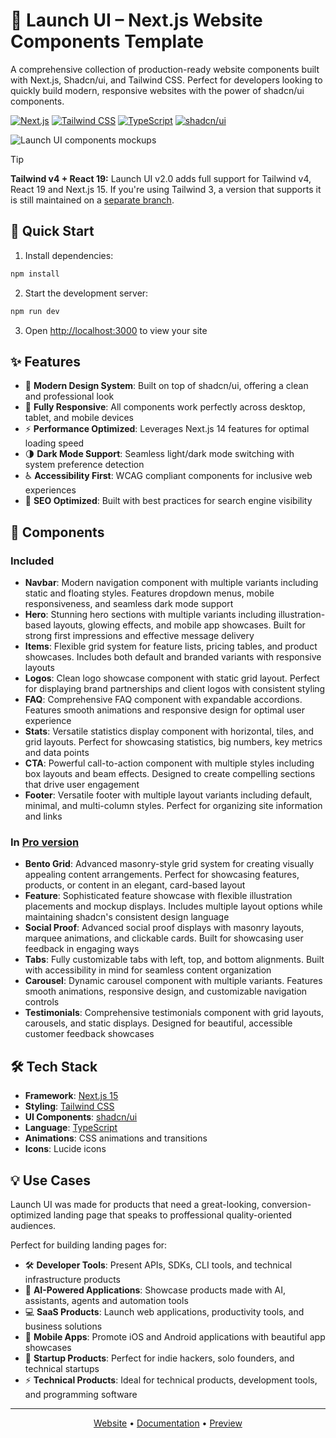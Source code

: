 # 🚀 Launch UI – Next.js Website Components Template

A comprehensive collection of production-ready website components built with Next.js, Shadcn/ui, and Tailwind CSS. Perfect for developers looking to quickly build modern, responsive websites with the power of shadcn/ui components.

[![Next.js](https://img.shields.io/badge/Next.js-15-black)](https://nextjs.org/)
[![Tailwind CSS](https://img.shields.io/badge/Tailwind_CSS-4.0-blue)](https://tailwindcss.com/)
[![TypeScript](https://img.shields.io/badge/TypeScript-5.0-blue)](https://www.typescriptlang.org/)
[![shadcn/ui](https://img.shields.io/badge/shadcn/ui-latest-black)](https://ui.shadcn.com/)

<img src="https://launchuicomponents.com/preview.gif" alt="Launch UI components mockups" />

> [!TIP]
> **Tailwind v4 + React 19:**
> Launch UI v2.0 adds full support for Tailwind v4, React 19 and Next.js 15.
> If you're using Tailwind 3, a version that supports it is still maintained on a [separate branch](https://github.com/launch-ui/launch-ui/tree/tailwind-3).

## 🚀 Quick Start

1. Install dependencies:
```bash
npm install
```

2. Start the development server:
```bash
npm run dev
```

3. Open [http://localhost:3000](http://localhost:3000) to view your site

## ✨ Features

- 🎨 **Modern Design System**: Built on top of shadcn/ui, offering a clean and professional look
- 📱 **Fully Responsive**: All components work perfectly across desktop, tablet, and mobile devices
- ⚡ **Performance Optimized**: Leverages Next.js 14 features for optimal loading speed
- 🌗 **Dark Mode Support**: Seamless light/dark mode switching with system preference detection
- ♿ **Accessibility First**: WCAG compliant components for inclusive web experiences
- 🎯 **SEO Optimized**: Built with best practices for search engine visibility

## 🧱 Components

### Included

- **Navbar**: Modern navigation component with multiple variants including static and floating styles. Features dropdown menus, mobile responsiveness, and seamless dark mode support
- **Hero**: Stunning hero sections with multiple variants including illustration-based layouts, glowing effects, and mobile app showcases. Built for strong first impressions and effective message delivery
- **Items**: Flexible grid system for feature lists, pricing tables, and product showcases. Includes both default and branded variants with responsive layouts
- **Logos**: Clean logo showcase component with static grid layout. Perfect for displaying brand partnerships and client logos with consistent styling
- **FAQ**: Comprehensive FAQ component with expandable accordions. Features smooth animations and responsive design for optimal user experience
- **Stats**: Versatile statistics display component with horizontal, tiles, and grid layouts. Perfect for showcasing statistics, big numbers, key metrics and data points
- **CTA**: Powerful call-to-action component with multiple styles including box layouts and beam effects. Designed to create compelling sections that drive user engagement
- **Footer**: Versatile footer with multiple layout variants including default, minimal, and multi-column styles. Perfect for organizing site information and links

### In [Pro version](https://launchuicomponents.com/pricing)

- **Bento Grid**: Advanced masonry-style grid system for creating visually appealing content arrangements. Perfect for showcasing features, products, or content in an elegant, card-based layout
- **Feature**: Sophisticated feature showcase with flexible illustration placements and mockup displays. Includes multiple layout options while maintaining shadcn's consistent design language
- **Social Proof**: Advanced social proof displays with masonry layouts, marquee animations, and clickable cards. Built for showcasing user feedback in engaging ways
- **Tabs**: Fully customizable tabs with left, top, and bottom alignments. Built with accessibility in mind for seamless content organization
- **Carousel**: Dynamic carousel component with multiple variants. Features smooth animations, responsive design, and customizable navigation controls
- **Testimonials**: Comprehensive testimonials component with grid layouts, carousels, and static displays. Designed for beautiful, accessible customer feedback showcases

## 🛠️ Tech Stack

- **Framework**: [Next.js 15](https://nextjs.org/)
- **Styling**: [Tailwind CSS](https://tailwindcss.com/)
- **UI Components**: [shadcn/ui](https://ui.shadcn.com/)
- **Language**: [TypeScript](https://www.typescriptlang.org/)
- **Animations**: CSS animations and transitions
- **Icons**: Lucide icons

## 💡 Use Cases

Launch UI was made for products that need a great-looking, conversion-optimized landing page that speaks to proffessional quality-oriented audiences.

Perfect for building landing pages for:

- 🛠️ **Developer Tools**: Present APIs, SDKs, CLI tools, and technical infrastructure products
- 🤖 **AI-Powered Applications**: Showcase products made with AI, assistants, agents and automation tools
- 💻 **SaaS Products**: Launch web applications, productivity tools, and business solutions
- 📱 **Mobile Apps**: Promote iOS and Android applications with beautiful app showcases
- 🚀 **Startup Products**: Perfect for indie hackers, solo founders, and technical startups
- ⚡ **Technical Products**: Ideal for technical products, development tools, and programming software

---

<p align="center">
  <a href="https://launchuicomponents.com">Website</a> •
  <a href="https://launchuicomponents.com/docs">Documentation</a> •
  <a href="https://launchuicomponents.com/preview">Preview</a>
</p>
